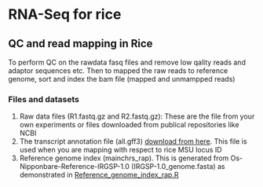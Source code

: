 # RNA-Seq for rice
<p align="justify">

  
## QC and read mapping in Rice
To perform QC on the rawdata fasq files and remove low qality reads and adaptor sequences etc. Then to mapped the raw reads to reference genome, sort and index the bam file (mapped and unmampped reads)

### Files and datasets
1. Raw data files (R1.fastq.gz and R2.fastq.gz): These are the file from your own experiments or files downloaded from publical repositories like NCBI
2. The transcript annotation file (all.gff3) [download from here](http://rice.uga.edu/pub/data/Eukaryotic_Projects/o_sativa/annotation_dbs/pseudomolecules/version_7.0/all.dir). This file is used when you are mapping with respect to rice MSU locus ID
3.  Reference genome index (mainchrs_rap). This is generated from Os-Nipponbare-Reference-IRGSP-1.0 (IRGSP-1.0_genome.fasta) as demonstrated in [Reference_genome_index_rap.R](https://github.com/MohamedMZamzam/RNA-Seq_Rice/blob/main/Reference_genome_index_rap.R) 



